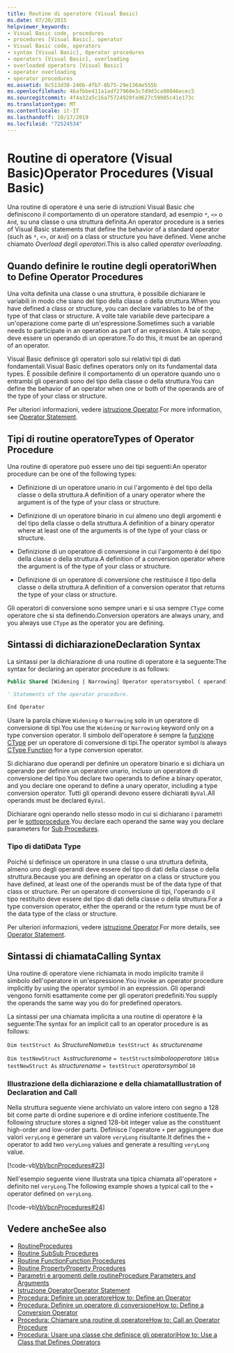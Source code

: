 ```yaml
---
title: Routine di operatore (Visual Basic)
ms.date: 07/20/2015
helpviewer_keywords:
- Visual Basic code, procedures
- procedures [Visual Basic], operator
- Visual Basic code, operators
- syntax [Visual Basic], Operator procedures
- operators [Visual Basic], overloading
- overloaded operators [Visual Basic]
- operator overloading
- operator procedures
ms.assetid: 8c513d38-246b-4fb7-8b75-29e1364e555b
ms.openlocfilehash: 46afbbe411a1adf27960e3c7d9d3ca98046ecec5
ms.sourcegitcommit: 4f4a32a5c16a75724920fa9627c59985c41e173c
ms.translationtype: MT
ms.contentlocale: it-IT
ms.lasthandoff: 10/17/2019
ms.locfileid: "72524534"
---
```

# <a name="operator-procedures-visual-basic"></a><span data-ttu-id="73ba8-102">Routine di operatore (Visual Basic)</span><span class="sxs-lookup"><span data-stu-id="73ba8-102">Operator Procedures (Visual Basic)</span></span>

<span data-ttu-id="73ba8-103">Una routine di operatore è una serie di istruzioni Visual Basic che definiscono il comportamento di un operatore standard, ad esempio `*`, `<>` o `And`, su una classe o una struttura definita.</span><span class="sxs-lookup"><span data-stu-id="73ba8-103">An operator procedure is a series of Visual Basic statements that define the behavior of a standard operator (such as `*`, `<>`, or `And`) on a class or structure you have defined.</span></span> <span data-ttu-id="73ba8-104">Viene anche chiamato *Overload degli operatori*.</span><span class="sxs-lookup"><span data-stu-id="73ba8-104">This is also called *operator overloading*.</span></span>

## <a name="when-to-define-operator-procedures"></a><span data-ttu-id="73ba8-105">Quando definire le routine degli operatori</span><span class="sxs-lookup"><span data-stu-id="73ba8-105">When to Define Operator Procedures</span></span>

<span data-ttu-id="73ba8-106">Una volta definita una classe o una struttura, è possibile dichiarare le variabili in modo che siano del tipo della classe o della struttura.</span><span class="sxs-lookup"><span data-stu-id="73ba8-106">When you have defined a class or structure, you can declare variables to be of the type of that class or structure.</span></span> <span data-ttu-id="73ba8-107">A volte tale variabile deve partecipare a un'operazione come parte di un'espressione.</span><span class="sxs-lookup"><span data-stu-id="73ba8-107">Sometimes such a variable needs to participate in an operation as part of an expression.</span></span> <span data-ttu-id="73ba8-108">A tale scopo, deve essere un operando di un operatore.</span><span class="sxs-lookup"><span data-stu-id="73ba8-108">To do this, it must be an operand of an operator.</span></span>

<span data-ttu-id="73ba8-109">Visual Basic definisce gli operatori solo sui relativi tipi di dati fondamentali.</span><span class="sxs-lookup"><span data-stu-id="73ba8-109">Visual Basic defines operators only on its fundamental data types.</span></span> <span data-ttu-id="73ba8-110">È possibile definire il comportamento di un operatore quando uno o entrambi gli operandi sono del tipo della classe o della struttura.</span><span class="sxs-lookup"><span data-stu-id="73ba8-110">You can define the behavior of an operator when one or both of the operands are of the type of your class or structure.</span></span>

<span data-ttu-id="73ba8-111">Per ulteriori informazioni, vedere [istruzione Operator](../../../../visual-basic/language-reference/statements/operator-statement.md).</span><span class="sxs-lookup"><span data-stu-id="73ba8-111">For more information, see [Operator Statement](../../../../visual-basic/language-reference/statements/operator-statement.md).</span></span>

## <a name="types-of-operator-procedure"></a><span data-ttu-id="73ba8-112">Tipi di routine operatore</span><span class="sxs-lookup"><span data-stu-id="73ba8-112">Types of Operator Procedure</span></span>

<span data-ttu-id="73ba8-113">Una routine di operatore può essere uno dei tipi seguenti:</span><span class="sxs-lookup"><span data-stu-id="73ba8-113">An operator procedure can be one of the following types:</span></span>

- <span data-ttu-id="73ba8-114">Definizione di un operatore unario in cui l'argomento è del tipo della classe o della struttura.</span><span class="sxs-lookup"><span data-stu-id="73ba8-114">A definition of a unary operator where the argument is of the type of your class or structure.</span></span>

- <span data-ttu-id="73ba8-115">Definizione di un operatore binario in cui almeno uno degli argomenti è del tipo della classe o della struttura.</span><span class="sxs-lookup"><span data-stu-id="73ba8-115">A definition of a binary operator where at least one of the arguments is of the type of your class or structure.</span></span>

- <span data-ttu-id="73ba8-116">Definizione di un operatore di conversione in cui l'argomento è del tipo della classe o della struttura.</span><span class="sxs-lookup"><span data-stu-id="73ba8-116">A definition of a conversion operator where the argument is of the type of your class or structure.</span></span>

- <span data-ttu-id="73ba8-117">Definizione di un operatore di conversione che restituisce il tipo della classe o della struttura.</span><span class="sxs-lookup"><span data-stu-id="73ba8-117">A definition of a conversion operator that returns the type of your class or structure.</span></span>

 <span data-ttu-id="73ba8-118">Gli operatori di conversione sono sempre unari e si usa sempre `CType` come operatore che si sta definendo.</span><span class="sxs-lookup"><span data-stu-id="73ba8-118">Conversion operators are always unary, and you always use `CType` as the operator you are defining.</span></span>

## <a name="declaration-syntax"></a><span data-ttu-id="73ba8-119">Sintassi di dichiarazione</span><span class="sxs-lookup"><span data-stu-id="73ba8-119">Declaration Syntax</span></span>

<span data-ttu-id="73ba8-120">La sintassi per la dichiarazione di una routine di operatore è la seguente:</span><span class="sxs-lookup"><span data-stu-id="73ba8-120">The syntax for declaring an operator procedure is as follows:</span></span>

```vb
Public Shared [Widening | Narrowing] Operator operatorsymbol ( operand1 [,  operand2 ]) As datatype

' Statements of the operator procedure.

End Operator
```

<span data-ttu-id="73ba8-121">Usare la parola chiave `Widening` o `Narrowing` solo in un operatore di conversione di tipi.</span><span class="sxs-lookup"><span data-stu-id="73ba8-121">You use the `Widening` or `Narrowing` keyword only on a type conversion operator.</span></span> <span data-ttu-id="73ba8-122">Il simbolo dell'operatore è sempre la [funzione CType](../../../../visual-basic/language-reference/functions/ctype-function.md) per un operatore di conversione di tipi.</span><span class="sxs-lookup"><span data-stu-id="73ba8-122">The operator symbol is always [CType Function](../../../../visual-basic/language-reference/functions/ctype-function.md) for a type conversion operator.</span></span>

<span data-ttu-id="73ba8-123">Si dichiarano due operandi per definire un operatore binario e si dichiara un operando per definire un operatore unario, incluso un operatore di conversione del tipo.</span><span class="sxs-lookup"><span data-stu-id="73ba8-123">You declare two operands to define a binary operator, and you declare one operand to define a unary operator, including a type conversion operator.</span></span> <span data-ttu-id="73ba8-124">Tutti gli operandi devono essere dichiarati `ByVal`.</span><span class="sxs-lookup"><span data-stu-id="73ba8-124">All operands must be declared `ByVal`.</span></span>

<span data-ttu-id="73ba8-125">Dichiarare ogni operando nello stesso modo in cui si dichiarano i parametri per le [sottoprocedure](./sub-procedures.md).</span><span class="sxs-lookup"><span data-stu-id="73ba8-125">You declare each operand the same way you declare parameters for [Sub Procedures](./sub-procedures.md).</span></span>

### <a name="data-type"></a><span data-ttu-id="73ba8-126">Tipo di dati</span><span class="sxs-lookup"><span data-stu-id="73ba8-126">Data Type</span></span>

<span data-ttu-id="73ba8-127">Poiché si definisce un operatore in una classe o una struttura definita, almeno uno degli operandi deve essere del tipo di dati della classe o della struttura.</span><span class="sxs-lookup"><span data-stu-id="73ba8-127">Because you are defining an operator on a class or structure you have defined, at least one of the operands must be of the data type of that class or structure.</span></span> <span data-ttu-id="73ba8-128">Per un operatore di conversione di tipi, l'operando o il tipo restituito deve essere del tipo di dati della classe o della struttura.</span><span class="sxs-lookup"><span data-stu-id="73ba8-128">For a type conversion operator, either the operand or the return type must be of the data type of the class or structure.</span></span>

<span data-ttu-id="73ba8-129">Per ulteriori informazioni, vedere [istruzione Operator](../../../../visual-basic/language-reference/statements/operator-statement.md).</span><span class="sxs-lookup"><span data-stu-id="73ba8-129">For more details, see [Operator Statement](../../../../visual-basic/language-reference/statements/operator-statement.md).</span></span>

## <a name="calling-syntax"></a><span data-ttu-id="73ba8-130">Sintassi di chiamata</span><span class="sxs-lookup"><span data-stu-id="73ba8-130">Calling Syntax</span></span>

<span data-ttu-id="73ba8-131">Una routine di operatore viene richiamata in modo implicito tramite il simbolo dell'operatore in un'espressione.</span><span class="sxs-lookup"><span data-stu-id="73ba8-131">You invoke an operator procedure implicitly by using the operator symbol in an expression.</span></span> <span data-ttu-id="73ba8-132">Gli operandi vengono forniti esattamente come per gli operatori predefiniti.</span><span class="sxs-lookup"><span data-stu-id="73ba8-132">You supply the operands the same way you do for predefined operators.</span></span>

<span data-ttu-id="73ba8-133">La sintassi per una chiamata implicita a una routine di operatore è la seguente:</span><span class="sxs-lookup"><span data-stu-id="73ba8-133">The syntax for an implicit call to an operator procedure is as follows:</span></span>

<span data-ttu-id="73ba8-134">`Dim testStruct As`  *StructureName*</span><span class="sxs-lookup"><span data-stu-id="73ba8-134">`Dim testStruct As`  *structurename*</span></span>

<span data-ttu-id="73ba8-135">`Dim testNewStruct As`*structurename* `= testStruct`*simbolooperatore* `10`</span><span class="sxs-lookup"><span data-stu-id="73ba8-135">`Dim testNewStruct As`  *structurename*  `= testStruct`  *operatorsymbol*  `10`</span></span>

### <a name="illustration-of-declaration-and-call"></a><span data-ttu-id="73ba8-136">Illustrazione della dichiarazione e della chiamata</span><span class="sxs-lookup"><span data-stu-id="73ba8-136">Illustration of Declaration and Call</span></span>

<span data-ttu-id="73ba8-137">Nella struttura seguente viene archiviato un valore intero con segno a 128 bit come parte di ordine superiore e di ordine inferiore costituente.</span><span class="sxs-lookup"><span data-stu-id="73ba8-137">The following structure stores a signed 128-bit integer value as the constituent high-order and low-order parts.</span></span> <span data-ttu-id="73ba8-138">Definisce l'operatore `+` per aggiungere due valori `veryLong` e generare un valore `veryLong` risultante.</span><span class="sxs-lookup"><span data-stu-id="73ba8-138">It defines the `+` operator to add two `veryLong` values and generate a resulting `veryLong` value.</span></span>

[!code-vb[VbVbcnProcedures#23](~/samples/snippets/visualbasic/VS_Snippets_VBCSharp/VbVbcnProcedures/VB/Class1.vb#23)]

<span data-ttu-id="73ba8-139">Nell'esempio seguente viene illustrata una tipica chiamata all'operatore `+` definito nel `veryLong`.</span><span class="sxs-lookup"><span data-stu-id="73ba8-139">The following example shows a typical call to the `+` operator defined on `veryLong`.</span></span>

[!code-vb[VbVbcnProcedures#24](~/samples/snippets/visualbasic/VS_Snippets_VBCSharp/VbVbcnProcedures/VB/Class1.vb#24)]

## <a name="see-also"></a><span data-ttu-id="73ba8-140">Vedere anche</span><span class="sxs-lookup"><span data-stu-id="73ba8-140">See also</span></span>

- [<span data-ttu-id="73ba8-141">Routine</span><span class="sxs-lookup"><span data-stu-id="73ba8-141">Procedures</span></span>](./index.md)
- [<span data-ttu-id="73ba8-142">Routine Sub</span><span class="sxs-lookup"><span data-stu-id="73ba8-142">Sub Procedures</span></span>](./sub-procedures.md)
- [<span data-ttu-id="73ba8-143">Routine Function</span><span class="sxs-lookup"><span data-stu-id="73ba8-143">Function Procedures</span></span>](./function-procedures.md)
- [<span data-ttu-id="73ba8-144">Routine Property</span><span class="sxs-lookup"><span data-stu-id="73ba8-144">Property Procedures</span></span>](./property-procedures.md)
- [<span data-ttu-id="73ba8-145">Parametri e argomenti delle routine</span><span class="sxs-lookup"><span data-stu-id="73ba8-145">Procedure Parameters and Arguments</span></span>](./procedure-parameters-and-arguments.md)
- [<span data-ttu-id="73ba8-146">Istruzione Operator</span><span class="sxs-lookup"><span data-stu-id="73ba8-146">Operator Statement</span></span>](../../../../visual-basic/language-reference/statements/operator-statement.md)
- [<span data-ttu-id="73ba8-147">Procedura: Definire un operatore</span><span class="sxs-lookup"><span data-stu-id="73ba8-147">How to: Define an Operator</span></span>](./how-to-define-an-operator.md)
- [<span data-ttu-id="73ba8-148">Procedura: Definire un operatore di conversione</span><span class="sxs-lookup"><span data-stu-id="73ba8-148">How to: Define a Conversion Operator</span></span>](./how-to-define-a-conversion-operator.md)
- [<span data-ttu-id="73ba8-149">Procedura: Chiamare una routine di operatore</span><span class="sxs-lookup"><span data-stu-id="73ba8-149">How to: Call an Operator Procedure</span></span>](./how-to-call-an-operator-procedure.md)
- [<span data-ttu-id="73ba8-150">Procedura: Usare una classe che definisce gli operatori</span><span class="sxs-lookup"><span data-stu-id="73ba8-150">How to: Use a Class that Defines Operators</span></span>](./how-to-use-a-class-that-defines-operators.md)
